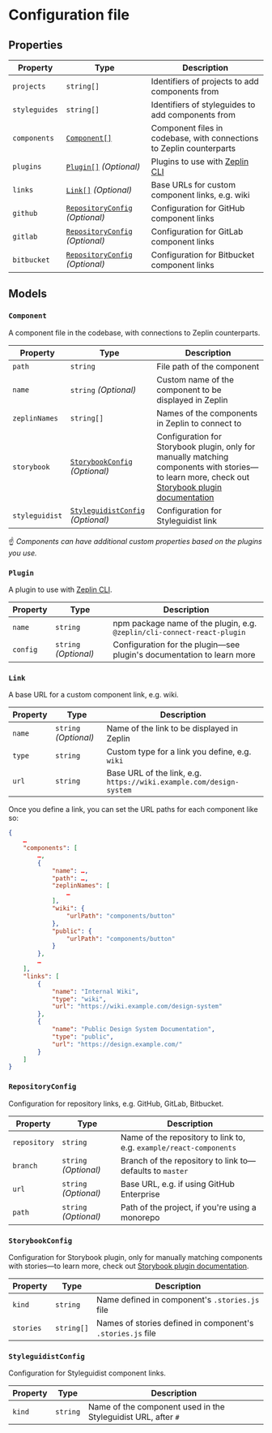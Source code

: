 # Configuration file

## Properties

| Property | Type | Description |
| --- | --- | --- |
| `projects` | `string[]` | Identifiers of projects to add components from |
| `styleguides` | `string[]` | Identifiers of styleguides to add components from |
| `components` | [`Component[]`](#Component) | Component files in codebase, with connections to Zeplin counterparts |
| `plugins` | [`Plugin[]`](#Plugin) _(Optional)_ | Plugins to use with [Zeplin CLI](https://github.com/zeplin/cli) |
| `links` | [`Link[]`](#Link) _(Optional)_ | Base URLs for custom component links, e.g. wiki |
| `github` | [`RepositoryConfig`](#RepositoryConfig) _(Optional)_ | Configuration for GitHub component links |
| `gitlab` | [`RepositoryConfig`](#RepositoryConfig) _(Optional)_ | Configuration for GitLab component links |
| `bitbucket` | [`RepositoryConfig`](#RepositoryConfig) _(Optional)_ | Configuration for Bitbucket component links |

## Models

### `Component`

A component file in the codebase, with connections to Zeplin counterparts.

| Property | Type | Description |
| --- | --- | --- |
| `path` | `string` | File path of the component |
| `name` | `string` _(Optional)_ | Custom name of the component to be displayed in Zeplin |
| `zeplinNames` | `string[]` | Names of the components in Zeplin to connect to |
| `storybook` | [`StorybookConfig`](#StorybookConfig) _(Optional)_ | Configuration for Storybook plugin, only for manually matching components with stories—to learn more, check out [Storybook plugin documentation](https://github.com/zeplin/cli-connect-storybook-plugin/) |
| `styleguidist` | [`StyleguidistConfig`](#StyleguidistConfig) _(Optional)_ | Configuration for Styleguidist link

☝️ _Components can have additional custom properties based on the plugins you use._

### `Plugin`

A plugin to use with [Zeplin CLI](https://github.com/zeplin/cli).

| Property | Type | Description |
| --- | --- | --- |
| `name` | `string` | npm package name of the plugin, e.g. `@zeplin/cli-connect-react-plugin` |
| `config` | `string` _(Optional)_ | Configuration for the plugin—see plugin's documentation to learn more |

### `Link`

A base URL for a custom component link, e.g. wiki.

| Property | Type | Description |
| --- | --- | --- |
| `name` | `string` _(Optional)_ | Name of the link to be displayed in Zeplin |
| `type` | `string` | Custom type for a link you define, e.g. `wiki` |
| `url` | `string` | Base URL of the link, e.g. `https://wiki.example.com/design-system` |

Once you define a link, you can set the URL paths for each component like so:

```json
{
    …
    "components": [
        …,
        {
            "name": …,
            "path": …,
            "zeplinNames": [
                …
            ],
            "wiki": {
                "urlPath": "components/button"
            },
            "public": {
                "urlPath": "components/button"
            }
        },
        …
    ],
    "links": [
        {
            "name": "Internal Wiki",
            "type": "wiki",
            "url": "https://wiki.example.com/design-system"
        },
        {
            "name": "Public Design System Documentation",
            "type": "public",
            "url": "https://design.example.com/"
        }
    ]
}
```

### `RepositoryConfig`

Configuration for repository links, e.g. GitHub, GitLab, Bitbucket.

| Property | Type | Description |
| --- | --- | --- |
| `repository` | `string` | Name of the repository to link to, e.g. `example/react-components` |
| `branch` | `string` _(Optional)_ | Branch of the repository to link to—defaults to `master` |
| `url` | `string` _(Optional)_ | Base URL, e.g. if using GitHub Enterprise |
| `path` | `string` _(Optional)_ | Path of the project, if you're using a monorepo |

### `StorybookConfig`

Configuration for Storybook plugin, only for manually matching components with stories—to learn more, check out [Storybook plugin documentation](https://github.com/zeplin/cli-connect-storybook-plugin/).

| Property | Type | Description |
| --- | --- | --- |
| `kind` | `string` | Name defined in component's `.stories.js` file |
| `stories` | `string[]` | Names of stories defined in component's `.stories.js` file |

### `StyleguidistConfig`

Configuration for Styleguidist component links.

| Property | Type | Description |
| --- | --- | --- |
| `kind` | `string` | Name of the component used in the Styleguidist URL, after `#` |
